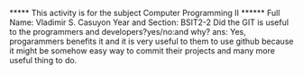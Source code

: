 ***** This activity is for the subject Computer Programming II ****** Full Name: Vladimir S. Casuyon Year and Section: BSIT2-2 Did the GIT is useful to the programmers and developers?yes/no:and why? ans: Yes, progarammers benefits it and it is very useful to them to use github because it might be somehow easy way to commit their projects and many more useful thing to do.